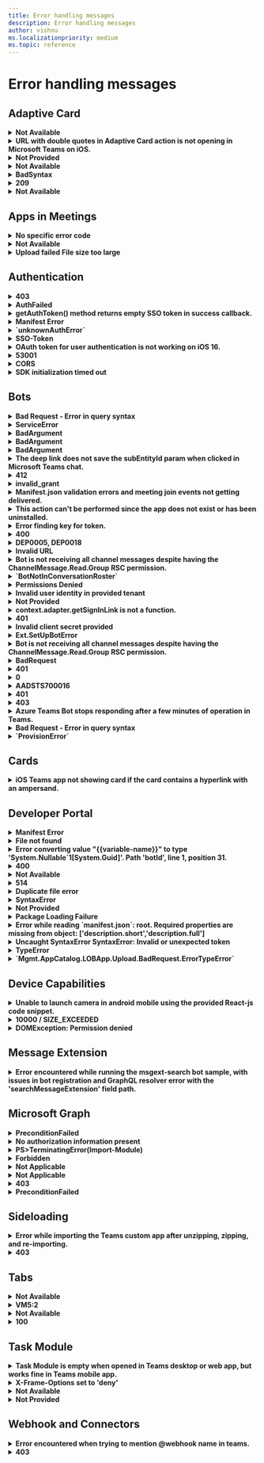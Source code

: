 ```yaml
---
title: Error handling messages
description: Error handling messages
author: vishnu
ms.localizationpriority: medium
ms.topic: reference
---
```


# Error handling messages

## Adaptive Card

<details>
<br>
<summary><b>Not Available</b></summary>

* **Message**: Unable to render dynamic data inside the Adaptive Card template for user mentions in Teams.

* **Scenario**: The developer is trying to create a dynamic AdaptiveCard to mention users in Teams. They're facing an issue with rendering dynamic data inside the template. They have tried to serialize a JSON with the same $data structure with the name of the user mentioned but it doesn't render anything.

* **Resolution**: Currently, there's no support for sending a dynamic array to the entity property in Microsoft Teams. For mentioning a user, you need to repeat the entity block, not the text block. For more information, see [https://learn.microsoft.com/en-us/adaptive-cards/templating/language](/adaptive-cards/templating/language)

* **Source**: [View](https://stackoverflow.com/questions/74364152/send-data-array-to-an-adaptivecard-with-c-sharp)

</br>
</details>

<details>
<br>
<summary><b>URL with double quotes in Adaptive Card action is not opening in Microsoft Teams on iOS.</b></summary>

* **Message**: URL with double quotes in Adaptive Card action isn't opening in Microsoft Teams on iOS.

* **Scenario**: A developer is using Logic Apps to generate Actions in an Adaptive Card and pass a URL with double quotes. When the Adaptive Card is sent to Microsoft Teams and the action button is clicked, the URL doesn't open.

* **Resolution**: Verify the URL and try with a different URL. Ensure that the URL is properly encoded to handle special characters like double quotes. Test the behavior on different platforms (Teams web, desktop, and iOS) to isolate the issue. If the problem persists, report the issue with all the relevant details for further investigation.

* **Source**: [View](https://github.com/microsoftdocs/msteams-docs/issues/6934)

</br>
</details>

<details>
<br>
<summary><b>Not Provided</b></summary>

* **Message**: Adaptive Cards aren't fully occupying width in MS Teams Group Channel despite setting the 'width: full' property.

* **Scenario**: The developer is trying to render Adaptive Cards in MS Teams Group Channel with full width. Despite setting the 'width: full' property, the Adaptive Cards aren't occupying the full width.

* **Resolution**: The issue was fixed by the engineering team and the fix was rolled out to the organization's tenant. The developer should ensure they're using the latest version of MS Teams Desktop and Web version in channel scope.

* **Source**: [View](https://github.com/microsoftdocs/msteams-docs/issues/7468)

</br>
</details>

<details>
<br>
<summary><b>Not Available</b></summary>

* **Message**: ReplyToId is coming null when user performs any action on the Adaptive Card in the emulator.

* **Scenario**: Developer is testing an adaptive card with yes/no action items in the emulator. When a user selects on yes/no, the developer wants to update the card with a thank you message. However, the ReplyToId, which is needed for the update, is coming as null.

* **Resolution**: Verify the version of the Bot Framework Emulator being used. It's recommended to use version V4.<br>Test the adaptive card again in the emulator.<br>If the issue persists, share a screen recording of the issue for further investigation.

* **Source**: [View](https://github.com/microsoftdocs/msteams-docs/issues/7540)

</br>
</details>

<details>
<br>
<summary><b>BadSyntax</b></summary>

* **Message**: Failed to read card payload as JSON

* **Scenario**: The developer is trying to add color to the text in an adaptive card using conditions in a bot that generates adaptive cards into the channel.

* **Resolution**: First, install the Adaptive Card Templating for JavaScript library. Then, use the 'if' condition to set the color to 'good' and 'attention'. Make sure to use the 'ACData.Template' function on your cardJson before expanding it with your data. Finally, use the resulting 'finalCardJson' to send an adaptive card in the channel or as per your use case.

* **Source**: [View](https://stackoverflow.com/questions/74211210/unable-to-add-condition-colouring-to-a-text-in-the-adaptive-card)

</br>
</details>

<details>
<br>
<summary><b>209</b></summary>

* **Message**: Invoke validation failed. User forbidden to perform action.

* **Scenario**: The developer is trying to use the 'Refresh' action in an adaptive card in a one-to-one chat in Teams. The action works for the developer but not for the other user in the chat. The error occurs after the Teams cache is cleared and the chat is opened in a browser.

* **Resolution**: The issue was resolved by adding a bot at the launch of the messaging extension. The bot wasn't automatically added to the 'groupchat'. The developer used the `OnTeamsMessagingExtensionFetchTaskAsync` method to check if the app is installed by fetching member information. If the bot isn't in the conversation roster, the `GetAddMissedBotCard` method is called to add the bot.

* **Source**: [View](https://stackoverflow.com/questions/74273728/teams-refresh-adaptive-card-returns-209-error-in-group-chat)

</br>
</details>

<details>
<br>
<summary><b>Not Available</b></summary>

* **Message**: The response from the Teams Adaptive Card isn't being recorded in the Azure Logic App.

* **Scenario**: The developer is trying to capture the input text from a Teams Adaptive Card and use it in their Azure Logic App, but the response isn't being recorded.

* **Resolution**: Ensure to use the 'Post adaptive card and wait for a response' action if you expect a response from the card. The output of this action doesn't give any output options, so you have to format it yourself. Use 'Parse json' and enter input in the expression field: @Outputs('adaptivecardname')?[body]

* **Source**: [View](https://stackoverflow.com/questions/73875734/azure-logic-app-post-adaptive-card-and-wait-for-response)

</br>
</details>

## Apps in Meetings

<details>
<br>
<summary><b>No specific error code</b></summary>

* **Message**: Session ID changes every time the page is reloaded in the custom app on MS Teams Desktop App.

* **Scenario**: A custom app in Microsoft Teams Desktop App, which uses Cookies and a session id to keep track of temporary settings for tasks, is experiencing an issue where the session ID changes every time the page is reloaded.

* **Resolution**: Avoid using cookies in Teams apps as they can cause issues when switching between Desktop and Web or different devices. Instead, store state server-side in a database or other store, keyed on the user's AadObject Id (their unique Azure Active Directory user guid), which remains consistent across all platforms.

* **Source**: [View](https://stackoverflow.com/questions/74131632/ms-teams-desktop-app-changing-session-id-between-pages)

</br>
</details>

<details>
<br>
<summary><b>Not Available</b></summary>

* **Message**: `OnTeamsMeetingStartAsync()` and `OnTeamsMeetingEndAsync()` methods aren't being called in a specific tenant, but work in a local demo tenant.

* **Scenario**: The developer is trying to use `OnTeamsMeetingStartAsync()` and `OnTeamsMeetingEndAsync()` methods in a specific tenant, but they aren't being called. However, these methods work in a local demo tenant.

* **Resolution**: Confirm that the feature is available in public developer preview.<br>Ensure that `OnlineMeeting.ReadBasic.Chat` permission is added.<br>Check the configuration of group owner consent settings for RSC in a team using the Azure AD portal.<br> Use Graph explorer to check whether the correct RSC permission is associated with the bot.

* **Source**: [View](https://github.com/microsoftdocs/msteams-docs/issues/7226)

</br>
</details>

<details>
<br>
<summary><b>Upload failed File size too large</b></summary>

* **Message**: The file size limit for Adobe eSign feature is 10 MB.

* **Scenario**: The error occurred when trying to attach files over 10 MB using the Teams 'Approvals' App for eSignature and Approvals of documents.

* **Resolution**: Ensure that the file size doesn't exceed the limit set by Adobe eSign feature, which is 10 MB. If larger files need to be attached, consider compressing the files or using a different method to send them.

* **Source**: [View](https://stackoverflow.com/questions/73911852/ms-teams-approvals-upload-failed-file-size-too-large)

</br>
</details>

## Authentication

<details>
<br>
<summary><b>403</b></summary>

* **Message**: Google auth on Microsoft Teams mobile app returns 403: disallowed_useragent

* **Scenario**: The developer is trying to authenticate a Teams app using Google authentication on Android. The authentication process opens a popup but it redirects to an error page.

* **Resolution**: Ensure that the 'isExternal' parameter and two placeholder values in the existing url parameter are added to the authenticate() API to support external OAuth providers as suggested by Nivedipa-MSFT. If the issue persists, escalate it using the provided link.

* **Source**: [View](https://github.com/microsoftdocs/msteams-docs/issues/6577)

</br>
</details>

<details>
<br>
<summary><b>AuthFailed</b></summary>

* **Message**: Failure to get the renewal token from microsoftTeams.authentication.getAuthToken({ }) on app load or for renewal when it expires.

* **Scenario**: The developer is trying to get the auth token for a personal app using microsoftTeams.authentication.getAuthToken({ }) method. The method is failing often and taking time to get the token. The token is only obtained on browser refresh/retry.

* **Resolution**: The developer is advised to set 'showLoadingIndicator' to 'false' and remove 'notifySuccess' and 'notifyFailure' calls. This is to simplify the process and avoid confusion between SSO in a tab and the way the 'loading' indicator works.

* **Source**: [View](https://stackoverflow.com/questions/72560252/failing-to-get-the-renewal-token-from-teams-microsoftteams-authentication-getaut)

</br>
</details>

<details>
<br>
<summary><b>getAuthToken() method returns empty SSO token in success callback.</b></summary>

* **Message**: getAuthToken() method returns empty SSO token in success callback.

* **Scenario**: The developer is trying to fetch the SSO token using TeamsFx React SDK in an SSO Tab app. The token is fetched successfully when running the app using Teams Toolkit or when previewing/publishing the app from the Developer Portal. However, when the app is deployed in Ring0, the SSO token is returned as an empty string.

* **Resolution**: Check the implementation of the getAuthToken() method. Ensure that the correct ClientId is being used across all environments. Verify the app manifest and app definition in Ring0. If the issue persists, escalate to the engineering team for further investigation.

* **Source**: [View](https://github.com/officedev/microsoft-teams-library-js/issues/1290)

</br>
</details>

<details>
<br>
<summary><b>Manifest Error</b></summary>

* **Message**: Manifest doesn't contain the RSC permission to allow in-app purchases.

* **Scenario**: The developer is trying to implement in-app purchases in Microsoft Teams app. The app works fine on a test tenant but shows an error on a normal tenant. The error also occurs on a second account where the in-app purchase popup doesn't appear.

* **Resolution**: Validate the manifest using Teams Store app validation in the Developer Portal.<br>Follow the v1 implementation guide strictly, remove the planInfo parameter and put a callback function inside instead.<br>Ensure that the in-app purchase is implemented in personal scope as it is currently not supported in channel scope.

* **Source**: [View](https://github.com/officedev/microsoft-teams-library-js/issues/1788)

</br>
</details>

<details>
<br>
<summary><b>`unknownAuthError`</b></summary>

* **Message**: The error occurs when the `authentication.getAuthToken()` function is called, returning.

* **Scenario**: The developer is trying to get tokens from the current user logged in on Teams Desktop App using the `authentication.getAuthToken()` function in the Teams SDK. The error occurs when testing on Teams Desktop client (both Windows and MacOS).

* **Resolution**: There are several possible resolutions. First, proactively check for token expiration and ask the user to login again if the ID token isn't valid. Second, catch the error in a callback passed into the acquiretoken ADAL JS function and ask the user to login again if the error occurs. Third, safelist the login.microsoftonline.com endpoint in your browser extension or re-enable third party cookies in your browser if they're disabled. Lastly, add two client applications to `Authorized client applications` in Azure Portal for the Teams desktop/mobile clients and the web client: `5e3ce6c0-2b1f-4285-8d4b-75ee78787346` and `1fec8e78-bce4-4aaf-ab1b-5451cc387264`.

* **Source**: [View](https://github.com/officedev/microsoft-teams-library-js/issues/1307)

</br>
</details>

<details>
<br>
<summary><b>SSO-Token</b></summary>

* **Message**: SSO Token isn't getting generated for some users in Azure AD.

* **Scenario**: The issue occurs when users enter the Una Chat Bot in MS Teams. The SSO Token should be automatically generated for all users, but it's not happening for some.

* **Resolution**: Update the Teams version and check again. If the issue persists, ensure that the application is correctly registered through Azure Active Directory for SSO. Check the user permissions and roles in Azure AD. If the problem continues, escalate the issue using the provided link.

* **Source**: [View](https://github.com/microsoftdocs/msteams-docs/issues/6654)

</br>
</details>

<details>
<br>
<summary><b>OAuth token for user authentication is not working on iOS 16.</b></summary>

* **Message**: OAuth token for user authentication isn't working on iOS 16.

* **Scenario**: The developer is using an OAuth token from an HTTP response to authenticate users. The authentication works on Android, desktop, and web platforms, but fails on iOS 16.

* **Resolution**: Check if the issue is specific to iOS 16 or all iOS versions.<br>Verify if the issue is related to WebKit WebView cookies management. <br>Ensure that the cookie settings are in line with the recommendations in the Microsoft Teams platform documentation. <br> If the issue persists, escalate it using the provided link.

* **Source**: [View](https://github.com/officedev/microsoft-teams-library-js/issues/1553)

</br>
</details>

<details>
<br>
<summary><b>53001</b></summary>

* **Message**: The error message is about incompatible browsers and authentication failure of a custom Teams app due to Conditional Access policy.

* **Scenario**: The developer is trying to authenticate a custom Teams app for a customer who has a Conditional Access policy that restricts browsers. The user is presented with a 53001 error and a message about incompatible browsers.

* **Resolution**: The developer should ensure that the customer is using a domain joined device as the Conditional Access policy requires it. If the device isn't domain joined, it gives a 53001 error. If the issue persists, the developer should check the browser compatibility and update the browser details in the Teams app.

* **Source**: [View](https://github.com/microsoftdocs/msteams-docs/issues/8476)

</br>
</details>

<details>
<br>
<summary><b>CORS</b></summary>

* **Message**: Access to XMLHttpRequest at [https://login.microsoftonline.com/common/oauth2/v2.0/token](https://login.microsoftonline.com/common/oauth2/v2.0/token) from origin has been blocked by CORS policy.

* **Scenario**: The developer is trying to enable SSO for a Teams App and is using client-side code to acquire a token using MSAL. The token API is failing due to a CORS issue in both local and development environments.

* **Resolution**: The 'OnBehalfOf' token call should only be made from a backend server, where CORS wouldn't apply. The only call that needs to be made from the front-end code is `microsoftTeams.authentication.getAuthToken()`. It's recommended to review the linked video and blog post for a more detailed understanding.

* **Source**: [View](https://stackoverflow.com/questions/74426827/cors-issue-while-trying-to-access-https-login-microsoftonline-com-common-oauth)

</br>
</details>

<details>
<br>
<summary><b>SDK initialization timed out</b></summary>

* **Message**: The developer is trying to implement simple authentication in a Microsoft Teams app using Adobe ID as a third-party OAuth provider. However, an exception is thrown when the `app.initialize()` function is called, stating that the SDK initialization has timed out.

* **Scenario**: The developer is trying to enable SSO for a Teams App and is using client-side code to acquire a token using MSAL. The token API is failing due to a CORS issue in both local and development environments.

* **Resolution**: The developer should confirm the SDK version and MS Teams version being used. They should also try using `microsoftTeams.app.initialize().then(() => { })` to see if it resolves the issue. If the problem persists, they should check if the sample works with '@microsoft/teams-js 2.7.1' and 'Microsoft Teams Version 1.6.00.2979' as these versions have been confirmed to work without throwing any exceptions or errors.

* **Source**: [View](https://github.com/officedev/microsoft-teams-samples/issues/694)

</br>
</details>

## Bots

<details>
<br>
<summary><b> Bad Request - Error in query syntax</b></summary>

* **Message**: The error occurred while trying to get detailed user information using `GetUserProfile()` in Microsoft Power Virtual Agents Flow Template.

* **Scenario**: The developer was trying to get detailed user information using Microsoft Power Virtual Agents in Microsoft Teams. The error occurred when the developer tried to use GetUserProfile() function with the input as 'first(outputs('Search_for_users_(V2)')?['body/value'])?['UserPrincipalName']'.

* **Resolution**: Instead of passing in display name, pass in UserID. This way, the call to `SearchForUsers()` isn't needed. Correcting the input to `GetUserProfile()` function should resolve the issue.

* **Source**: [View](https://stackoverflow.com/questions/74814903/microsoft-power-virtual-agents-error-in-power-virtual-agents-flow-template)

</br>
</details>

<details>
<br>
<summary><b> ServiceError</b></summary>

* **Message**: Couldn't find Connection Setting with name `teamsAuth`.

* **Scenario**: The developer was trying to add SSO for a notification bot using Teams Toolkit. Despite following the documentation and adding the OAuth connection in the bot, the developer was encountering an error stating that the connection setting `teamsAuth` couldn't be found.

* **Resolution**: Ensure that the OAuth connection name is correctly added to the .env file as mentioned in the documentation. If the issue persists, try using the TeamsBotSSOPrompt function by registering an AAD App for bot authentication. If the problem still persists, consider filing an issue in the TeamsFx repo for further assistance.

* **Source**: [View](https://github.com/microsoftdocs/msteams-docs/issues/7407)

</br>
</details>

<details>
<br>
<summary><b> BadArgument</b></summary>

* **Message**: Unknown attachment type.

* **Scenario**: The developer is trying to attach a PDF file to a Microsoft Teams bot and encounters an error.

* **Resolution**: The developer should check the sample code for file sharing on MS Teams provided by Microsoft. Additionally, the 'supportsFiles' option needs to be enabled in the manifest for the bot to support file attachments.

* **Source**: [View](https://stackoverflow.com/questions/74885946/attached-pdf-to-ms-teams-chatbot)

</br>
</details>

<details>
<br>
<summary><b> BadArgument</b></summary>

* **Message**: Failed to decrypt pairwise id.

* **Scenario**: The error occurred when attempting to create a conversation between a bot and a user in Teams using the POST request to the `https://smba.trafficmanager.net/amer/v3/conversations` endpoint.

* **Resolution**: Verify the values of each parameter in the request, especially the ID given for the member parameter. If the error persists, try executing the request at a different time as it might be a temporary issue.

* **Source**: [View](https://github.com/microsoftdocs/msteams-docs/issues/7424)

</br>
</details>

<details>
<br>
<summary><b> BadArgument</b></summary>

* **Message**: Failed to decrypt pairwise id.

* **Scenario**: The error occurred when attempting to create a conversation between a bot and a user in Teams using the POST request to the `https://smba.trafficmanager.net/amer/v3/conversations` endpoint.

* **Resolution**: Verify the values of each parameter in the request, especially the ID given for the member parameter. If the error persists, try executing the request at a different time as it might be a temporary issue.

* **Source**: [View](https://github.com/microsoftdocs/msteams-docs/issues/7424)

</br>
</details>

<details>
<br>
<summary><b> The deep link does not save the subEntityId param when clicked in Microsoft Teams chat.</b></summary>

* **Message**: The deep link doesn't save the subEntityId param when clicked in Microsoft Teams chat.

* **Scenario**: A developer is trying to use a deep link in Microsoft Teams chat, but the subEntityId param isn't being saved when the link is clicked.

* **Resolution**: Ensure that the 'context' isn't web encoded. Try using the following format: [https://teams.microsoft.com/l/entity/c38259cb-cd15-4797-b634-098bcea43f9a/index1?webUrl=https://google.com/&label=Google&context={"subEntityId":39138959}](https://teams.microsoft.com/l/entity/c38259cb-cd15-4797-b634-098bcea43f9a/index1?webUrl=https://google.com/&label=Google&context={"subEntityId":39138959}).

* **Source**: [View](https://stackoverflow.com/questions/74349950/microsoft-teams-deep-link-from-chat)

</br>
</details>

<details>
<br>
<summary><b> 412</b></summary>

* **Message**: The server crashes when trying to send a 412 response in the `onInvokeActivity` in the `server/bots/botActivityHandler.js`.

* **Scenario**: The developer is using Node 16 and npm 8 in the sample app-sso and encounters a server crash when the botAdaptivity attempts to return a 412 response. The bot-builder doesn't catch and process this exception, causing the app to crash.

* **Resolution**: Ensure that all required permissions are added and the configuration is correct. Check if admin consent has been granted for your graph API's. Also, consider adding exception handling in the server or elsewhere to catch and process this exception. An issue is submitted to botbuilder-js and they have added this problem to their backlog.

* **Source**: [View](https://github.com/officedev/microsoft-teams-samples/issues/513)

</br>
</details>

<details>
<br>
<summary><b> invalid_grant</b></summary>

* **Message**: Due to a configuration change made by your administrator, or because you moved to a new location, you must use multi-factor authentication to access.

* **Scenario**: The developer is trying to create a MS Teams chatbot using Python and is having difficulty obtaining the correct access token to read the user's group chat and interact with it. The user has multi-factor authentication enabled.

* **Resolution**: The developer needs to use interactive flows where user sign in is required. They should modify their code to use `acquire_token_interactive` instead of `acquire_token_by_username_password`. Also, they should add a redirect URI as `http://localhost` in their application.

* **Source**: [View](https://stackoverflow.com/questions/75780492/python-ms-teams-chat-bot)

</br>
</details>

<details>
<br>
<summary><b> Manifest.json validation errors and meeting join events not getting delivered.</b></summary>

* **Message**: Manifest.json validation errors and meeting join events not getting delivered.

* **Scenario**: The developer is trying to run a Microsoft Teams bot for meeting events but is encountering validation errors with the manifest.json file. Additionally, the bot isn't receiving meeting join events, although chat messages are arriving.

* **Resolution**: Ensure that the manifest.json file is correctly formatted and adheres to the schema.<br>Check the bot's permissions and scopes to ensure it has the necessary access to receive meeting join events.<br>Refer to the sample provided by Microsoft at [https://github.com/OfficeDev/Microsoft-Teams-Samples/tree/main/samples/meetings-events/csharp](https://github.com/OfficeDev/Microsoft-Teams-Samples/tree/main/samples/meetings-events/csharp) for guidance.<br>If the issue persists, reach out to Microsoft support for further assistance.

* **Source**: [View](https://github.com/officedev/microsoft-teams-samples/issues/378)

</br>
</details>

<details>
<br>
<summary><b> This action can't be performed since the app does not exist or has been uninstalled.</b></summary>

* **Message**: This action can't be performed since the app doesn't exist or has been uninstalled.

* **Scenario**: The developer is creating a Microsoft Teams messaging bot that requires authentication/sign-in. The bot sends a non-reply message to the user that includes a hero card with a sign-in button. When the user receives the hero card and clicks the sign-in button, an error message is displayed.

* **Resolution**: Ensure that `token.botframework.com` and `login.microsoftonline.com` are added in the valid domain section of your app manifest.<br>If you're sideloading the app, be aware that installing/uninstalling the app can be buggy. Try closing and reopening your MS Teams client.

* **Source**: [View](https://stackoverflow.com/questions/73364222/ms-teams-bot-sign-in-not-working-says-this-action-cant-be-performed-since-the)

</br>
</details>

<details>
<br>
<summary><b> Error finding key for token.</b></summary>

* **Message**: The system is unable to find the key for the token while testing the command bot app.

* **Scenario**: The developer was testing a command bot app in Microsoft Teams. When they used @mention to send a 'helloWorld' command to the bot, they received no response and encountered an error message in the VSCode terminal stating 'Error finding key for token'.

* **Resolution**: Ensure that the bot is properly configured and the token is correctly generated. <br>Check if the RSA public key is correctly set up and matches with the token.<br>Make sure all prerequisites and steps are correctly followed as per the given document.<br>Try to reproduce the issue in a different environment or setup to isolate the issue.<br>If the issue persists, consider reaching out to Microsoft Teams Developer Community or escalating the issue via the provided link.

* **Source**: [View](https://github.com/microsoftdocs/msteams-docs/issues/8083)

</br>
</details>

<details>
<br>
<summary><b> 400</b></summary>

* **Message**: Bot isn't responding when using app service url as messaging endpoint.

* **Scenario**: The developer is trying to use a bot with a deployed service url in Microsoft Teams. The bot works fine with ngrok but fails to respond when using the app service url.

* **Resolution**: Check if any policy is blocking the request from Teams to App service. If so, modify the policy to allow the request. Also, ensure that the domain where your app is deployed is added under the 'validDomains' section of the manifest. If not using SSO, enter a dummy string value in the 'resource' field of the 'webApplicationInfo' section of your app manifest.

* **Source**: [View](https://github.com/microsoftdocs/msteams-docs/issues/7047)

</br>
</details>

<details>
<br>
<summary><b> DEP0005, DEP0018</b></summary>

* **Message**: The bot stopped responding due to deprecation of Buffer() and unhandled promise rejections.

* **Scenario**: A bot built with Microsoft Bot Framework Node.JS SDK, deployed on a windows server, stopped responding after working well for over a year.

* **Resolution**: Replace the deprecated `Buffer()` methods with the new `Buffer.alloc()`, `Buffer.allocUnsafe()`, or `Buffer.from()` methods in your code. Also, handle promise rejections properly in your code to avoid termination of the Node.js process.

* **Source**: [View](https://stackoverflow.com/questions/73157955/azure-bot-is-not-responding-on-teams)

</br>
</details>

<details>
<br>
<summary><b> Invalid URL</b></summary>

* **Message**: Invoking a Teams chat via DeepLink to external contacts doesn't work on iOS.

* **Scenario**: The developer is trying to invoke a Teams chat with external contacts using DeepLink on iOS. The same operation works fine on other platforms like desktop but fails on iOS, returning an 'Invalid URL' error.

* **Resolution**: Ensure that the URL being used to invoke the chat is correctly formatted and valid. Test the URL on different platforms to verify its functionality. If the issue persists, escalate it using the provided link in the Microsoft Teams Developer Community.

* **Source**: [View](https://github.com/officedev/microsoft-teams-library-js/issues/1502)

</br>
</details>

<details>
<br>
<summary><b> Bot is not receiving all channel messages despite having the ChannelMessage.Read.Group RSC permission.</b></summary>

* **Message**: Bot isn't receiving all channel messages despite having the ChannelMessage.Read.Group RSC permission.

* **Scenario**: The developer is trying to make a bot receive all channel messages even when not mentioned, as per the documentation. However, the bot isn't receiving all messages unless explicitly mentioned. The developer is also facing issues with the structure of `webApplicationInfo` in Manifest.json and receiving an error when uploading the manifest.json.

* **Resolution**: Ensure that the manifest version is v1.12 or above.<br>Add `token.botframework.com` in valid domains.<br>Remove 'orgWide': [], from the authorization section.<br>The bot-id should be given in the `webapplicationInfo` section.<br>Refer to the sample provided in the link: [https://github.com/OfficeDev/Microsoft-Teams-Samples/tree/main/samples/bot-receive-channel-messages-withRSC/csharp](https://github.com/OfficeDev/Microsoft-Teams-Samples/tree/main/samples/bot-receive-channel-messages-withRSC/csharp) and follow the steps.

* **Source**: [View](https://github.com/microsoftdocs/msteams-docs/issues/6771)

</br>
</details>

<details>
<br>
<summary><b> `BotNotInConversationRoster`</b></summary>

* **Message**: Automatic installation of bot isn't working while invoking from message extension.

* **Scenario**: The developer is trying to automatically install a bot when invoked from a message extension. Despite following the documentation and using an adaptive card with an install button, the bot doesn't get installed.

* **Resolution**: Ensure that the bot is correctly configured in the manifest.json file.<br>Check the messaging extension invoke handler in TeamsBot.<br>Verify that the adaptive card is correctly formatted and includes the 'justInTimeInstall' property.<br>Try uploading the app via the Teams admin center instead of sideloading.<br>Test the setup with a different sample to see if the issue persists.

* **Source**: [View](https://github.com/officedev/microsoft-teams-samples/issues/582)

</br>
</details>

<details>
<br>
<summary><b> Permissions Denied</b></summary>

* **Message**: Permission denied. Ask your IT admin to add this app for you.

* **Scenario**: The developer is trying to add a transcript bot to a chat or a meeting in Microsoft Teams but is encountering a permissions error.

* **Resolution**: Check if there's any custom policy set up in admin center for this app which isn't allowing it to be added in chat/meeting. Ensure that the options for adding apps to meetings and chats are enabled in the Teams admin center. If all settings are correct, it may take up to 28 days for apps to be fully provisioned. In this case, a manual sync performed by Microsoft support solved the issue.

* **Source**: [View](https://github.com/officedev/microsoft-teams-samples/issues/780)

</br>
</details>

<details>
<br>
<summary><b> Invalid user identity in provided tenant</b></summary>

* **Message**: The bot encountered an error while sending Adaptive Cards to users outside the host's tenant/organization.

* **Scenario**: The developer is trying to send an Adaptive Card to each member of a meeting using a notification bot. The bot is able to send the card to the meeting creator but throws an error when trying to send to other members.

* **Resolution**: The bot can only send Adaptive Cards to users within the host's tenant/organization. Add a condition to check if the member's tenantId matches the conversation's tenantId before sending the Adaptive Card. This prevents the bot from attempting to send cards to users outside the host's tenant, thus avoiding the error.

* **Source**: [View](https://stackoverflow.com/questions/73114932/invalid-user-identity-in-provided-tenant-when-sending-adaptive-card-to-other-m)

</br>
</details>

<details>
<br>
<summary><b> Not Provided</b></summary>

* **Message**: Bot isn't responding to command messages in Teams channel without an assigned owner.

* **Scenario**: The issue occurs when a command message is posted in a Teams channel that was created using the Graph API and doesn't have an assigned owner. The bot installed in the channel doesn't respond to the command message.

* **Resolution**: Ensure that the Teams channel has an assigned owner. This can be done by checking the channel's settings. If the issue persists, it may be due to an intermittent issue with the Graph API. Monitor the situation and report if the issue reoccurs.

* **Source**: [View](https://github.com/microsoftdocs/msteams-docs/issues/7527)

</br>
</details>

<details>
<br>
<summary><b> context.adapter.getSignInLink is not a function.</b></summary>

* **Message**: The function `getSignInLink` isn't recognized as a function of `context.adapter`.

* **Scenario**: The developer is following a tutorial to implement adaptive cards in a Microsoft Teams bot. The error occurs when trying to use the `getSignInLink` function with the `CloudAdapter` class, which isn't recognized as a valid function.

* **Resolution**: The developer should refer to the provided NodeJS sample where the `CloudAdapter` class is used. If the issue persists, the developer should ensure they're using the latest version of the repository and consider seeking further examples or documentation on how to use the `getSignInLink` function with the `CloudAdapter` class.

* **Source**: [View](https://github.com/OfficeDev/Microsoft-Teams-Samples/issues/722)

</br>
</details>

<details>
<br>
<summary><b> 401</b></summary>

* **Message**: Unauthorized Error Ngrok

* **Scenario**: The developer is trying to set up a bot for the C# Sequential Flow Adaptive Card but encounters a 401 Unauthorized Error when trying to call the bot and test a sample incident.

* **Resolution**: Check the messaging endpoint URL in bot registration and ensure it's correctly set to https://<your_ngrok_url>/api/messages. If the issue persists, try reregistering the AAD app, recreating the bot, and changing the settings from single tenant to multi-tenant.

* **Source**: [View](https://github.com/officedev/microsoft-teams-samples/issues/738)

</br>
</details>

<details>
<br>
<summary><b> Invalid client secret provided</b></summary>

* **Message**: The client secret provided in the GetAuthenticationToken() method is invalid. The secret being sent in the request should be the client secret value, not the client secret ID.

* **Scenario**: The developer was trying to run a bot and encountered an error in the `GetAuthenticationToken()` method due to providing an invalid client secret.

* **Resolution**: Ensure that the client secret value is being used, not the client secret ID. If the issue persists, try creating a new client secret.

* **Source**: [View](https://github.com/officedev/microsoft-teams-samples/issues/749)

</br>
</details>

<details>
<br>
<summary><b> Ext.SetUpBotError</b></summary>

* **Message**: Failed to create an app in Azure Active Directory.

* **Scenario**: The developer is trying to set up an interactive bot using the sbs-gs-notificationbot.yml file. The process fails at the step of registering the AAD app which is required to create the bot.

* **Resolution**: Ensure that you have the necessary permissions to create an app in Azure Active Directory.<br>Check the Azure Active Directory setup and configuration.<br>Follow the steps outlined in the 'Set up bot' task documentation at [https://github.com/OfficeDev/TeamsFx/wiki/%7BDebug%7D-Teams-Toolkit-VS-Code-Tasks#set-up-bot](https://github.com/OfficeDev/TeamsFx/wiki/%7BDebug%7D-Teams-Toolkit-VS-Code-Tasks#set-up-bot).<br>If the issue persists, escalate the issue using the link [https://forms.office.com/Pages/ResponsePage.aspx?id=v4j5cvGGr0GRqy180BHbR7iCOpS5_b9Nqmwx43u5rtZUN0dNSTA4WVo2S05JQ1M4TVlYMjROSjhURS4u](https://forms.office.com/Pages/ResponsePage.aspx?id=v4j5cvGGr0GRqy180BHbR7iCOpS5_b9Nqmwx43u5rtZUN0dNSTA4WVo2S05JQ1M4TVlYMjROSjhURS4u).

* **Source**: [View](https://github.com/microsoftdocs/msteams-docs/issues/8470)

</br>
</details>

<details>
<br>
<summary><b> Bot is not receiving all channel messages despite having the ChannelMessage.Read.Group RSC permission.</b></summary>

* **Message**: Bot isn't receiving all channel messages despite having the ChannelMessage.Read.Group RSC permission.

* **Scenario**: The developer is trying to receive all channel messages through a bot, which is expected to receive all messages even when not mentioned, as per the `ChannelMessage.Read.Group` RSC permission. However, the bot isn't receiving all messages unless explicitly mentioned.

* **Resolution**: Ensure that the bot is in Public Developer Preview as this feature is currently available only in this mode. If the issue persists, test the bot using the sample provided at [https://github.com/OfficeDev/Microsoft-Teams-Samples/tree/main/samples/bot-receive-channel-messages-withRSC/csharp](https://github.com/OfficeDev/Microsoft-Teams-Samples/tree/main/samples/bot-receive-channel-messages-withRSC/csharp). If the problem still exists, provide a screen recording of the issue for further investigation.

* **Source**: [View](https://github.com/microsoftdocs/msteams-docs/issues/6397)

</br>
</details>

<details>
<br>
<summary><b> BadRequest</b></summary>

* **Message**: The user 'XXX-XXX-XXX-XXX-XXX' isn't found.

* **Scenario**: The developer is trying to assign a phone number to a bot using PowerShell. The error occurs when the developer tries to assign the number to the bot.

* **Resolution**: Create the application instance without application id.<br>Assign the number.<br> Assign the application id to the application instance. Microsoft is currently working on a fix for this issue.

* **Source**: [View](https://stackoverflow.com/questions/73571927/assgin-phone-number-to-teams-bot)

</br>
</details>

<details>
<br>
<summary><b> 401</b></summary>

* **Message**: Unauthorized access error. All bot interactions are failing with 401 or failing to reach the local server completely.

* **Scenario**: The developer has completed the setup instructions for the `app-complete-auth` NodeJS example. However, all bot interactions are failing with a 401 error or failing to reach the local server. The bot registration has been configured as UserAssignedMSI and the developer is using an unpaid ngrok account.

* **Resolution**: Check the ngrok configuration and ensure it's set up correctly. Also, verify the bot registration settings. The bot should be configured as MultiTenant, not UserAssignedMSI. Make sure to use the existing app registration option to create the bot using the app registration ID created in the first chapter of the setup instructions.

* **Source**: [View](https://github.com/officedev/microsoft-teams-samples/issues/670)

</br>
</details>

<details>
<br>
<summary><b> 0</b></summary>

* **Message**: Unknown bot.

* **Scenario**: The developer is trying to use a contentBotId from a different tenant in the MS Teams manifest file. When the contentBotId is from the same tenant as the MS Teams domain, it works and loads the data. However, when the contentBotId is from a different tenant, MS Teams doesn't load anything.

* **Resolution**: Create a multi-tenant bot using ML Studio before creating the MS bot. Register the application and check the manifest file for the required ContentBotId. Test the URL after app registration into multi-Tenant. If the error still occurs, setup the connection settings under configurations. Add Oauth connection settings to get some kind of authentication for different clients for the same authentication URL. If the issue persists, it might be due to the use of existing AAD instead of creating from Azure bot template. The manually created AAD have email address of user who have created this in Owners section, while AAD created from Azure bot template have 'Bot Framework Dev Portal' user.

* **Source**: [View](https://stackoverflow.com/questions/73759099/microsoft-teams-manifest-can-contentbotid-be-of-different-tenant)

</br>
</details>

<details>
<br>
<summary><b> AADSTS700016</b></summary>

* **Message**: Application with identifier 'Application (client) ID' wasn't found in the directory 'Bot Framework'.

* **Scenario**: The developer was trying to run a proactive installation sample app using the client id from Azure bot configuration. The error occurred when the application wasn't found in the directory 'Bot Framework'.

* **Resolution**: Verify if the correct client/app id is being used. Ensure that the bot is set up through the CLI and not through the web interface. Confirm if the required Microsoft graph Application-level permissions `TeamsAppInstallation.ReadWriteForUser.All` have been added. Follow the instructions to add proper ids and secret details in the `appsettings.json` file. Upload the app at the org level to get `AppCatalogTeamAppId` and then try to add the app in either personal or team scope. If the error persists, retry the steps by following the guidelines step by step creating a new app id.

* **Source**: [View](https://github.com/officedev/microsoft-teams-samples/issues/672)

</br>
</details>

<details>
<br>
<summary><b> 401</b></summary>

* **Message**: `UserNotAuthorizedToGrantResourceSpecificPermission` error is received when trying to add bot to a meeting.

* **Scenario**: The developer implemented a 'Meeting-Attendance-bot' in Azure and tried to add it to a meeting. Despite granting Graph API permissions for the tenant, the bot couldn't be added due to a `UserNotAuthorizedToGrantResourceSpecificPermission` error.

* **Resolution**: Ensure that the required permissions are granted and access is allowed. Refer to the documentation on granting Resource Specific Consent (RSC) permissions. Confirm if the correct sample is being used. Make sure to allow applications to access online meetings on behalf of a user. Check the application access policy setup using PowerShell. Create an application access policy and grant the policy to the user to allow the app ID contained in the policy to access online meetings on behalf of the granted user.

* **Source**: [View](https://github.com/officedev/microsoft-teams-samples/issues/686)

</br>
</details>

<details>
<br>
<summary><b> 403</b></summary>

* **Message**: CSRF token validation failed.

* **Scenario**: The error occurs when trying to trigger a PATCH request via HTTP AZURE Gateway from Power Virtual Agent BOT to S/4 HANA through OData v2 service. The CSRF token is fetched and stored in a local variable and passed to PATCH request. The error is seen in Power Automate Flow.

* **Resolution**: The issue is with the Microsoft on-premise-gateway which is used to connect your OData service. The on-premise-gateway always establishes a new HTTP connection that expires the X-CSRF-TOKEN. Wait for a version that supports this or try a different method to connect your OData service.

* **Source**: [View](https://stackoverflow.com/questions/74356412/csrf-token-validation-failed-error-while-triggering-a-patch-request-from-microso)

</br>
</details>

<details>
<br>
<summary><b> Azure Teams Bot stops responding after a few minutes of operation in Teams.</b></summary>

* **Message**: Azure Teams Bot stops responding after a few minutes of operation in Teams.

* **Scenario**: A bot developed for Teams using Azure Bot Service and C# works well in local environment using Bot Framework Emulator, but stops responding after some time in Teams. Uninstalling and reinstalling the bot temporarily resolves the issue but it reoccurs.

* **Resolution**: Downgrade the .Net version and SDK version to 3.14. Implement a `BotJwtRefreshWorker` class that refreshes the bot's token every 30 minutes. This ensures that the bot always has a valid token and reduces or eliminates the waiting time.

* **Source**: [View](https://stackoverflow.com/questions/74356412/csrf-token-validation-failed-error-while-triggering-a-patch-request-from-microso)

</br>
</details>

<details>
<br>
<summary><b> Bad Request - Error in query syntax</b></summary>

* **Message**: Error in the GetUserProfile query syntax in Power Virtual Agents Flow Template.

* **Scenario**: The developer is trying to get detailed user information using Microsoft Virtual Agent in Microsoft Teams. The error occurs when the developer tries to get the user's email by calling `SearchForUsers()` and then `GetUserProfile()`.

* **Resolution**: Instead of passing in display name, pass in UserID. This eliminates the need for the call to `SearchForUsers()`.

* **Source**: [View](https://stackoverflow.com/questions/74814903/microsoft-power-virtual-agents-error-in-power-virtual-agents-flow-template)

</br>
</details>

<details>
<br>
<summary><b> `ProvisionError`</b></summary>

* **Message**: Failed to provision Developer Portal bot registration.

* **Scenario**: The error occurred while trying to debug a sample bot project locally using TeamsFx-Samples/share-now. The error was thrown during the 'set-up-bot' task, specifically at the step of 'Registering the bot in Bot Framework Portal'.

* **Resolution**: The issue was related to a server-side API issue which has been resolved. Verify the local debug experience of Teams Toolkit (TTK) to ensure it's working properly now. Stay updated with the issue on the provided GitHub link for any further updates.

* **Source**: [View](https://stackoverflow.com/questions/74758147/provisionerror-failed-to-provision-developer-portal-bot-registration-pops-up-wh)

</br>
</details>

## Cards

<details>
<br>
<summary><b> iOS Teams app not showing card if the card contains a hyperlink with an ampersand.</b></summary>

* **Message**: iOS Teams app not showing card if the card contains a hyperlink with an ampersand.

* **Scenario**: The developer is trying to display a card in the iOS Teams app that contains a hyperlink with an ampersand. Instead of displaying the card, the app only shows the message 'Sent a card'.

* **Resolution**: Ensure that the iOS and Teams versions are up to date. If the issue persists, share the card JSON for further investigation. It might be an issue with the way the hyperlink is parsed when it contains an ampersand. As a workaround, try encoding the ampersand in the URL.

* **Source**: [View](https://github.com/microsoftdocs/msteams-docs/issues/7170)

</br>
</details>

## Developer Portal

<details>
<br>
<summary><b> Manifest Error</b></summary>

* **Message**: Manifest is invalid due to missing 'name.short' and 'name.full' properties in the localization file.

* **Scenario**: The developer was trying to upload the manifest for a Teams app with localization. The Teams app started throwing an error stating that the manifest is invalid due to missing 'name.short' and 'name.full' properties in the localization file.

* **Resolution**: Add 'name.short' and 'name.full' properties to the localization file. Even if the name of the application isn't localizable, these fields are required in the localization file.

* **Source**: [View](https://github.com/microsoftdocs/msteams-docs/issues/7551)

</br>
</details>

<details>
<br>
<summary><b> File not found</b></summary>

* **Message**: The file couldn't be found in the app package.

* **Scenario**: The developer is trying to import the 'Hello World' app package to the Developer Portal in Microsoft Teams. However, the import fails with an error message stating that the file couldn't be found in the app package. The developer has tried both generating the app package using the 'gulp' command and manually creating the app package, but the error persists.

* **Resolution**: The developer should manually update the color and outline icon file names in the manifest file and check if it works. If the issue persists, the developer should manually create a zip package of color, outline, and manifest file, which is in the appPackage folder and check if it works. If the issue still persists, the developer should check the PR #525 for the updated changes.

* **Source**: [View](https://github.com/officedev/microsoft-teams-samples/issues/510)

</br>
</details>

<details>
<br>
<summary><b> Error converting value "{{variable-name}}" to type 'System.Nullable`1[System.Guid]'. Path 'botId', line 1, position 31.</b></summary>

* **Message**: Can't use environment variable as Bot ID in Teams App Developer Portal.

* **Scenario**: The developer is trying to use an environment variable as a bot ID while creating a Teams App manifest using the Developer Portal.

* **Resolution**: Environment variables aren't designed to be used in the GUID field. The developer should directly use the GUID value instead of the environment variable in the bot ID field.

* **Source**: [View](https://github.com/microsoftdocs/msteams-docs/issues/5011)

</br>
</details>

<details>
<br>
<summary><b> 400</b></summary>

* **Message**: App failed to update.

* **Scenario**: The developer is trying to update a bot in the Developer Portal but forgot to identify the bot by selecting an existing bot in the dropdown. When trying to save the changes, an error occurs.

* **Resolution**: The developer should delete the existing instances and redo the process. This is because the Developer Portal creates a unique app ID and locks the ID for the registered Teams app, preventing duplicate app IDs for multiple apps. In this case, since the existing bot wasn't selected, the manifest didn't update with the commands, causing the error.

* **Source**: [View](https://stackoverflow.com/questions/73298450/how-to-fix-app-failed-to-update-error-in-developer-portal)

</br>
</details>

<details>
<br>
<summary><b> Not Available</b></summary>

* **Message**: Option to disable developer preview no longer exists in the stated menu.

* **Scenario**: A user enabled the developer preview in Microsoft Teams and later found that the option to disable it no longer exists in the menu. The user was unable to disable the developer preview for a year.

* **Resolution**: The user should update the Teams version and check again. If the issue persists, the user should connect with the tenant admin to disable the policy. If the issue still persists, the user should reach out to Microsoft 365 Product Support.

* **Source**: [View](https://github.com/microsoftdocs/msteams-docs/issues/7171)

</br>
</details>

<details>
<br>
<summary><b> 514</b></summary>

* **Message**: SDK Initialization Failed - Please provide instrumentation key.

* **Scenario**: The developer is trying to initialize the Teams SDK in web teams on Chrome browser but it's failing due to missing instrumentation key.

* **Resolution**: Ensure that you have provided a valid instrumentation key while initializing the SDK. The instrumentation key is required for telemetry data. If you don't have one, you can create it in Azure portal.

* **Source**: [View](https://github.com/officedev/microsoft-teams-library-js/issues/1453)

</br>
</details>

<details>
<br>
<summary><b> Duplicate file error</b></summary>

* **Message**: Duplicate readme.md files found in different sample paths.

* **Scenario**: While ingesting sample files, duplicate readme.md files were found under different 'parent' sample paths.

* **Resolution**: Review the files and determine if they're needed. If not, delete the duplicate files. A PR has been raised to delete the second readme file residing in the /Images/ path. After the changes are pushed to the main branch, check and confirm the changes.

* **Source**: [View](https://github.com/officedev/microsoft-teams-samples/issues/568)

</br>
</details>

<details>
<br>
<summary><b> SyntaxError</b></summary>

* **Message**: Can't use import statement outside a module.

* **Scenario**: The developer is trying to run the Microsoft Teams sample app 'app-hello-world' locally using npm start, but encounters a syntax error related to the import statement.

* **Resolution**: Add "type": "module", in the package.json file. If the issue persists, follow the steps mentioned in the 'app-hello-world' GitHub sample and refer to the 'Common Issues' section.

* **Source**: [View](https://github.com/officedev/microsoft-teams-samples/issues/446)

</br>
</details>

<details>
<br>
<summary><b> Not Provided</b></summary>

* **Message**: Provided add-in package wasn't understood. Please, make sure that the file being submitted is a valid Office add-in package.

* **Scenario**: The error occurred while importing an AppStudio app in the Developer Portal in Teams.

* **Resolution**: Ensure that the Manifest Version is provided in $schema and manifestVersion.<br>Avoid using reserved ids 'about' and 'conversations' for entity id in the manifest. Also, don't specify the 'Name' property if you use reserved ids.<br>Either provide a value for property `defaultGroupCapability.meetings` or remove it.

* **Source**: [View](https://stackoverflow.com/questions/73895355/error-while-importing-appstudio-app-in-developer-portal-in-teams)

</br>
</details>

<details>
<br>
<summary><b> Package Loading Failure</b></summary>

* **Message**: Provided add-in package wasn't understood. Please, make sure that the file being submitted is a valid Office add-in package.

* **Scenario**: The error occurred while trying to import an existing app to the developer portal.

* **Resolution**: Ensure that you have created a zip folder that doesn't contain any subfolders. Select the manifest.json, color.png, outline.png and create a zip folder directly. If the issue persists, share your zip folder with the support team for further investigation.

* **Source**: [View](https://github.com/microsoftdocs/msteams-docs/issues/6743)

</br>
</details>

<details>
<br>
<summary><b> Error while reading `manifest.json`: root. Required properties are missing from object: ['description.short','description.full']</b></summary>

* **Message**: Manifest parsing has failed due to missing required properties in the manifest.json file.

* **Scenario**: The developer was trying to upload manifest files for a team extension-based commercial application on Microsoft Teams.

* **Resolution**: Check the manifest.json file for missing required properties. In this case, 'description.short' and 'description.full' were missing. Update the file with the required attributes and re-upload the manifest zip from Teams App > Manage Apps.

* **Source**: [View](https://github.com/microsoftdocs/msteams-docs/issues/6743)

</br>
</details>

<details>
<br>
<summary><b> Uncaught SyntaxError SyntaxError: Invalid or unexpected token</b></summary>

* **Message**: An unexpected syntax error occurred while trying to build the React template.

* **Scenario**: The developer was following the instructions to build a React template for a Teams app. Upon building, an unexpected syntax error occurred, even though no changes were made to the code.

* **Resolution**: Ensure that the Teams client is updated to the latest version.<br>Check the code for any syntax errors, even if no changes were made.<br>Try to rebuild the app.<br>If the error persists, consider using Teams SDK 2.0 and making necessary changes to the Manifest file.<br>Ensure that the domain of the website is added to the validDomain list in the manifest.

* **Source**: [View](https://github.com/microsoftdocs/msteams-docs/issues/6424)

</br>
</details>

<details>
<br>
<summary><b> TypeError</b></summary>

* **Message**: Can't set property closed of # which has only a getter.

* **Scenario**: The error occurred when the developer was trying to set up the 'app-hello-world' nodejs sample using a newer version of node.

* **Resolution**: Downgrade the node version to a compatible one. Alternatively, check for updates or fixes in the restify library that support the newer version of node.

* **Source**: [View](https://github.com/officedev/microsoft-teams-samples/issues/587)

</br>
</details>

<details>
<br>
<summary><b> `Mgmt.AppCatalog.LOBApp.Upload.BadRequest.ErrorTypeError`</b></summary>

* **Message**: Error occurred while adding app manifest to MS Teams admin center.

* **Scenario**: The developer is trying to add an app manifest to MS Teams admin center but encounters an error.

* **Resolution**: Update your manifest version to a newer one if you don't need it so old. <br>Ensure your manifest Id and Bot Id aren't the same. The Bot Id should be the Azure Application ID for the Bot itself, which you can get from Azure's Bot registration.<br>Review your 'validdomain' entries. They aren't typically needed for a bot and are mostly needed for other app types like a Tab app.

* **Source**: [View](https://stackoverflow.com/questions/76821663/error-adding-app-manifest-to-teams-admin-center)

</br>
</details>

## Device Capabilities

<details>
<br>
<summary><b> Unable to launch camera in android mobile using the provided React-js code snippet.</b></summary>

* **Message**: Unable to launch camera in android mobile using the provided React-js code snippet.

* **Scenario**: The developer is trying to launch the camera and gallery on both android and iPhone using a React-js code snippet in a Microsoft Teams app. The camera doesn't open on Android, only the gallery opens without multiple selection, while it works fine on iPhone.

* **Resolution**: Ensure that the necessary camera and storage permissions are granted on the Android device. Check the app's permission settings and make sure the camera and storage permissions are enabled. If the issue persists, consider debugging the code to identify any potential issues specific to Android.

* **Source**: [View](https://stackoverflow.com/questions/74561993/unable-to-launch-camera-in-android-mobile)

</br>
</details>

<details>
<br>
<summary><b> 10000 / SIZE_EXCEEDED</b></summary>

* **Message**: The error occurs when users select more than a certain number of images using the microsoftTeams.media.selectMedia function, exceeding the total file size limit of ~30 MB.

* **Scenario**: The issue arises when users of the custom message extension, particularly on modern Android devices, select more than five images at once. Each image can be over 6MB, causing the function to fail due to the total file size limit.

* **Resolution**: The platform's size boundaries seem to be limited. You can change the `maxMediaCount` value as mentioned in the code. However, the exact limit may vary depending on the device and the size of the images. The engineering team is investigating ways to counter the platform size limit.

* **Source**: [View](https://github.com/officedev/microsoft-teams-library-js/issues/1317)

</br>
</details>

<details>
<br>
<summary><b> DOMException: Permission denied</b></summary>

* **Message**: Unable to get audio record in meeting side panel.

* **Scenario**: The developer is trying to get audio record in the meeting side panel using TeamsFx-Samples and Recorder.js. The code works in `meetingChatTab` but fails in meetingSidePanel, with no console error but a DOMException: Permission denied in `meetingChatTab` (web version).

* **Resolution**: The developer should ensure that they have manually granted permission at a per app level in the web browser as per the instructions in the Microsoft Teams documentation. However, it should be noted that device permissions in the meetings side panel aren't yet supported in the General/Public ring.

* **Source**: [View](https://github.com/officedev/microsoft-teams-samples/issues/442)

</br>
</details>

## Message Extension

<details>
<br>
<summary><b> Error encountered while running the msgext-search bot sample, with issues in bot registration and GraphQL resolver error with the 'searchMessageExtension' field path.</b></summary>

* **Message**: Error encountered while running the msgext-search bot sample, with issues in bot registration and GraphQL resolver error with the 'searchMessageExtension' field path.

* **Scenario**: The developer was running the msgext-search bot sample in a development environment with Node.js 16 and the latest version of Chrome. Errors were encountered and displayed in the console log, indicating issues with bot registration and a GraphQL resolver error.

* **Resolution**: Ensure that the bot registration is correctly configured. Follow the steps provided in the Microsoft Teams documentation for setting up a messaging extension search command. Also, check the GraphQL resolver for the 'searchMessageExtension' field path for any errors and correct them. If the problem persists, it may be an intermittent issue and could be reported for further investigation.

* **Source**: [View](https://github.com/officedev/microsoft-teams-samples/issues/719)

</br>
</details>

## Microsoft Graph

<details>
<br>
<summary><b> PreconditionFailed</b></summary>

* **Message**: PreconditionFailed-ETag mismatch for thread store resource.

* **Scenario**: The error occurred while trying to create a group chat using the $batch API from MS Team Graph API.

* **Resolution**: Ensure that you're using the correct POST query while creating the group chat. After creating the group chat, try adding members to the chat using batch operation.

* **Source**: [View](https://stackoverflow.com/questions/75531923/ms-teams-graph-api-preconditionfailed-etag-mismatch-for-thread-store-resource-w)

</br>
</details>

<details>
<br>
<summary><b> No authorization information present</b></summary>

* **Message**: No authorization information present on the request.

* **Scenario**: The developer is trying to call a simple Graph API from the explorer but is encountering an error even though all required permissions have been granted.

* **Resolution**: Ensure that there is an admin grant for the required permissions. You can also decode your token at [https://jwt.ms/](https://jwt.ms/) and check in scopes whether the required permissions are available.

* **Source**: [View](https://stackoverflow.com/questions/75345649/why-i-am-getting-no-authorization-information-present-on-the-request-from-gra)

</br>
</details>

<details>
<br>
<summary><b> PS>TerminatingError(Import-Module)</b></summary>

* **Message**: Couldn't load file or assembly 'System.Management.Automation, Version=7.2.0.0, Culture=neutral, PublicKeyToken=31bf3856ad364e35' or one of its dependencies. The system can't find the file specified.

* **Scenario**: The error occurred when a PowerShell script was executed via Intune on devices other than the developer's own. The script was intended to deploy corporate images to each user's workstation for use as Microsoft Teams backgrounds. The script worked fine when executed locally or on the developer's machine, but failed on other laptops when executed through Intune.

* **Resolution**: Downgrade the PnP Powershell to version 1.12.0 using the commands: 'Uninstall-Module PnP.Powershell' and 'Install-Module -Name PnP.PowerShell -RequiredVersion 1.12.0'.<br>If the script is being run in an Azure DevOps release pipeline, force the PowerShell task to run with PowerShell Core instead of the default V5. This can be done by updating the task settings under Advanced.<br>If the script is being run via Intune, check if there is an option to enforce using PowerShell Core.<br>Alternatively, host the image files on an accessible website and use 'Invoke-WebRequest' to remove the need for interaction with PnP.Powershell.

* **Source**: [View](https://stackoverflow.com/questions/75924599/powershell-script-isfailing-when-executing-from-intune)

</br>
</details>

<details>
<br>
<summary><b> Forbidden</b></summary>

* **Message**: UnknownError

* **Scenario**: The developer is trying to retrieve messages from a public Microsoft Teams channel that they aren't a part of, using Microsoft Graph APIs.

* **Resolution**: Ensure that the access token has at least ChannelMessage.Read.All permission. If not, add the required permission and try again. Check the functionality in the Graph Explorer first. Note that only team members, owners, or admins can access GET /teams/team-id/ and even admins can't pull messages from channels they aren't part of. This is by design.

* **Source**: [View](https://stackoverflow.com/questions/72811357/get-microsoft-teams-public-channel-message)

</br>
</details>

<details>
<br>
<summary><b> Not Applicable</b></summary>

* **Message**: Batch request against /education/user/{userId} endpoint in Microsoft Graph API isn't returning a 'value' property.

* **Scenario**: The developer is running a batch request against the /education/user/{userId} endpoint in Microsoft Graph API and isn't receiving a 'value' property in the response.

* **Resolution**: This isn't a bug but a feature of the Microsoft Graph API. When calling endpoints that return a collection, the batch response contains a 'value' property with a collection of objects. However, when calling endpoints that return a single object, like /education/users/{id}, the batch response directly contains the object. No 'value' property is returned in this case.

* **Source**: [View](https://stackoverflow.com/questions/73894073/microsoft-graph-education-user-batch-request-not-returning-a-value-property)

</br>
</details>

<details>
<br>
<summary><b> Not Applicable</b></summary>

* **Message**: The 'Get-Team' command in the PowerShell script isn't returning any results.

* **Scenario**: A developer is trying to write a PowerShell script to display all teams in Microsoft Teams software. However, the 'Get-Team' command in the script isn't showing any output.

* **Resolution**: Ensure that the 'Get-Team' cmdlet is used with the correct parameters. The cmdlet supports retrieving teams with particular properties/information, including all teams that a specific user belongs to, all teams that have been archived, all teams with a specific display name, or all teams in the organization. For more information, see [https://learn.microsoft.com/en-us/powershell/module/teams/get-team?view=teams-ps#examples](/powershell/module/teams/get-team?view=teams-ps&preserve-view=true).

* **Source**: [View](https://stackoverflow.com/questions/73484825/how-to-get-command-output-in-the-powershell-script)

</br>
</details>

<details>
<br>
<summary><b> 403</b></summary>

* **Message**: You don't have the required permissions to access this item.

* **Scenario**: The developer is trying to list tasks for a plan using MS Graph API in a Teams app. The error occurs when a non-admin user tries to access the tasks.

* **Resolution**: The developer needs to ensure that the user has the necessary permissions to access the tasks. The required permissions are either `Tasks.Read`, `Tasks.ReadWrite`, `Group.Read.All`, or `Group.ReadWrite.All`. The user must also be a member of the group that the plan belongs to. The developer can test the API using Graph Explorer against their own tenant.

* **Source**: [View](https://stackoverflow.com/questions/74340075/ms-graph-api-missing-permissions)

</br>
</details>

<details>
<br>
<summary><b> PreconditionFailed</b></summary>

* **Message**: Failed to execute `TeamsGraphService` backend request `RevokeGroupResourceSpecificPermissionsRequest`.

* **Scenario**: The error occurred when trying to remove a side-loaded application from a Team installation using the Graph API.

* **Resolution**: Ensure that the Teams app doesn't have Resource-Specific Consent (RSC) permissions. Installation or removal of apps with RSC permissions isn't supported in app-only context. If the app needs to read members of a Team and direct message users in a Team, RSC permissions aren't required. Use the bot API to get members of a Team and send 1:1 personal chat messages in Teams.

* **Source**: [View](https://github.com/microsoftdocs/msteams-docs/issues/7550)

</br>
</details>

## Sideloading

<details>
<br>
<summary><b> Error while importing the Teams custom app after unzipping, zipping, and re-importing.</b></summary>

* **Message**: Error while importing the Teams custom app after unzipping, zipping, and re-importing.

* **Scenario**: The developer is trying to import a Teams custom app. The import works fine if the zip is exported and immediately re-imported. However, if the zip is exported, unzipped on a Mac or Windows computer, then re-zipped and re-imported, it fails.

* **Resolution**: Ensure that when zipping the files, only the three necessary files (manifest file, color and outline icon file) are selected and zipped. Don't zip the entire folder containing these files as it results in the files being buried in a folder which the dev portal isn't expecting.

* **Source**: [View](https://github.com/microsoftdocs/msteams-docs/issues/6668)

</br>
</details>

<details>
<br>
<summary><b> 403</b></summary>

* **Message**: Failed to create an app in Azure Active Directory due to insufficient privileges.

* **Scenario**: A user is trying to upload a custom app through Teams but is encountering an error due to insufficient privileges.

* **Resolution**: Check if the E3 license includes Microsoft Teams. Ensure the user has either the Application Administrator or Application Developer role assigned. If not, assign one of these roles to the user. There might be a delay after assigning the role, so try again after some time. If the error persists, login with a Microsoft 365 Developer Account. If you don’t have one, consider joining the Microsoft 365 Developer Program.

* **Source**: [View](https://stackoverflow.com/questions/76251639/getting-error-while-uploading-the-custom-app-in-teams)

</br>
</details>

## Tabs

<details>
<br>
<summary><b> Not Available</b></summary>

* **Message**: Admin Permissions Consent window doesn't close back after granting or cancelling permissions in the Desktop/ Mac Teams app.

* **Scenario**: A developer is building a Microsoft Teams Tab application that requires opening the admin permissions consent page within the app. The consent window works fine on the web version of the application, but on the Desktop/ Mac Teams app, the window doesn't close after granting or cancelling permissions.

* **Resolution**: Don't mix Teams Tab SSO supports and the idea of having an admin do a pre-consent in the same place. Provide a separate link for admin to pre-consent or rely on the standard SSO experience.<br>Use 'microsoftTeams.authentication.getAuthToken' which handles SSO better than 'authentication.authenticate'.<br>Your redirect page should call the 'notifySuccess(…)' method to close the login screen.<br>Mark your app as 'needs admin pre-approval' and set 'defaultBlockUntilAdminAction' to 'true' and 'publisherDocsUrl' to the page with the instructions for the admin.

* **Source**: [View](https://stackoverflow.com/questions/73235113/ms-teams-tab-app-is-not-closing-back-the-admin-permissions-consent-window-in-the)

</br>
</details>

<details>
<br>
<summary><b> VM5:2</b></summary>

* **Message**: Failed to execute 'postMessage' on 'DOMWindow': The target origin provided doesn't match the recipient window's origin.

* **Scenario**: The developer is trying to initialize a Teams application with a Tab that serves each tenant their own self-hosted version of the app. The initialization fails when trying to redirect to the tenant specific app.

* **Resolution**: Ensure that all possible domains are listed in the `validDomains` field of the manifest. Also, experiment with the `validMessageOrigins` option in `app.initialize()`. If the issue persists, check if there are any child windows/frames involved in the scenario.

* **Source**: [View](https://github.com/officedev/microsoft-teams-library-js/issues/1378)

</br>
</details>

<details>
<br>
<summary><b> Not Available</b></summary>

* **Message**: `getTabInstances` API doesn't resolve in personal chat and on mobile.

* **Scenario**: The developer is trying to get Tab information for a personal chat using getTabInstances API, but it never resolves. The same behavior is observed on mobile as well.

* **Resolution**: The getTabInstances API isn't implemented on mobile and its performance is poor. It's advised not to use it as it will get deprecated. Instead, use the Graph APIs to know what tabs are pinned in a given chat or channel. The links to these APIs are: [https://learn.microsoft.com/en-us/graph/api/chat-list-tabs?view=graph-rest-1.0&tabs=http](/graph/api/chat-list-tabs?view=graph-rest-1.0&tabs=http&preserve-view=true) and [https://learn.microsoft.com/en-us/graph/api/channel-list-tabs?view=graph-rest-1.0&tabs=http](/graph/api/channel-list-tabs?view=graph-rest-1.0&tabs=http&preserve-view=true). Keep in mind that using these APIs may require extra permissions on the app registration.

* **Source**: [View](https://github.com/officedev/microsoft-teams-library-js/issues/1487)

</br>
</details>

<details>
<br>
<summary><b> 100</b></summary>

* **Message**: `registerBeforeUnloadHandler` doesn't work for mobile devices.

* **Scenario**: The developer is trying to use `registerBeforeUnloadHandler` and `registerOnLoadHandler` in a custom Teams app on mobile devices. The functions work well on Web and Desktop Teams but not on iOS and Android Teams.

* **Resolution**: Currently, there's no alternative to `registerBeforeUnloadHandler` for mobile devices and there are no plans to support it in the future. The developer can suggest this feature in the Microsoft Teams Community.

* **Source**: [View](https://github.com/officedev/microsoft-teams-library-js/issues/1445)

</br>
</details>

## Task Module

<details>
<br>
<summary><b> Task Module is empty when opened in Teams desktop or web app, but works fine in Teams mobile app.</b></summary>

* **Message**: Task Module is empty when opened in Teams desktop or web app, but works fine in Teams mobile app.

* **Scenario**: A chat bot was created to send adaptive cards with buttons that start task modules. However, when these task modules are opened in Teams desktop or web app, they appear empty. The issue doesn't occur in Teams mobile app.

* **Resolution**: Check if 'showLoadingIndicator' is set to true in your manifest. If it is, ensure that you have implemented the corresponding protocol for showing the loading indicator as per Microsoft's documentation. If the issue persists, consider debugging your code to identify any potential issues with the task module's implementation.

* **Source**: [View](https://stackoverflow.com/questions/72548540/task-module-empty-although)

</br>
</details>

<details>
<br>
<summary><b> X-Frame-Options set to 'deny'</b></summary>

* **Message**: The application proxy doesn't work in Teams Desktop Task Module due to login.microsoftonline.com authentication.

* **Scenario**: The developer is trying to update an app to allow users to open their on-premises sites in the Teams task window using AAD, Enterprise application, Application Proxy and assigned users. The app works fine on mobile and browser but fails on the Desktop application with an error related to 'X-Frame-Options'.

* **Resolution**: Ensure that the website used is iFramable and is included in the valid domains of the Manifest. Set the Content-Security-Policy header to 'frame-ancestors teams.microsoft.com *.teams.microsoft.com*.skype.com'. For Internet Explorer 11 compatibility, set X-Content-Security-Policy. Alternatively, set the X-Frame-Options header to 'ALLOW-FROM `https://teams.microsoft.com/%27`. Refer to the documentation for tab requirements in Microsoft Teams.

* **Source**: [View](https://stackoverflow.com/questions/73867078/application-proxy-doesnt-work-in-teams-desktop-task-module-due-to-login-microso)

</br>
</details>

<details>
<br>
<summary><b> Not Available</b></summary>

* **Message**: Unable to load a different TeamsJS app inside of a task module/dialog.

* **Scenario**: The developer was trying to load another app inside of a different app's tab using a Task Module in Microsoft Teams.

* **Resolution**: The developer can't load a different TeamsJS app inside of a task module/dialog. The loading information and context will be based on the manifest of the app that triggered the dialog. Instead, the developer can use Deeplinks instead of tasks.startTask method.

* **Source**: [View](https://github.com/officedev/microsoft-teams-library-js/issues/1301)

</br>
</details>

<details>
<br>
<summary><b> Not Provided</b></summary>

* **Message**: Failed to load web view in Task Module on Android.

* **Scenario**: The developer implemented an Adaptive Card containing an Image element that uses $data looping, each image given a selectAction that sends a task/fetch activity and data payload. This works fine on web client and iOS, but not on Android.

* **Resolution**: Check if the Android device is set up for remote debugging.<br>Ensure that the Virtual Device is in Developer Mode, USB and Wireless Debug options are enabled on Device in Developer Options, Remote debug prompts set to always allow, and Developer Preview is enabled on Teams app.<br>Test with different browsers to see if the debug option is coming or not.<br>Configure the logs to debug the application.

* **Source**: [View](https://github.com/officedev/microsoft-teams-library-js/issues/1582)

</br>
</details>

## Webhook and Connectors

<details>
<br>
<summary><b> Error encountered when trying to mention @webhook name in teams.</b></summary>

* **Message**: Error encountered when trying to mention @webhook name in teams.

* **Scenario**: The developer is trying to invoke Azure functions from Outgoing webhooks in Microsoft Teams. They have created Outgoing webhooks in teams and added their Azure function URL in the callback URL. They have also copied their secret key from webhooks to Azure configuration. However, when they try to mention @webhook name in teams, they encounter an error.

* **Resolution**: The developer needs to create an HttpTrigger Azure function instead of just an HttpRequest function. They can refer to the provided code for creating an Azure HttpTrigger function. They can also refer to the provided document for more information on Azure functions and bindings.

* **Source**: [View](https://stackoverflow.com/questions/74013191/ms-teams-invoking-azure-functions-from-outgoing-webhooks)

</br>
</details>

<details>
<br>
<summary><b> 403</b></summary>

* **Message**: Forbidden error when trying to do an HttpPOST request via a message card, delivered via a Custom Connector.

* **Scenario**: The developer is trying to create a custom connector for their application in Teams. They're able to post message cards using PostMan, but when they try to post a message card with an Action (HttpPOST) and execute it on the click of a button, they receive a 'Failed to send' message. Further inspection reveals that an API called Execute Action is returning a 403 forbidden error.

* **Resolution**: Check the permissions for the webhook.site URL. Make sure it's added as an Action URL in the connector developer dashboard and as a valid domain in the connector manifest.json. If the issue persists, try using a different webhook.site as suggested by the Microsoft Teams support.

* **Source**: [View](https://github.com/microsoftdocs/msteams-docs/issues/6739)

</br>
</details>

